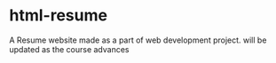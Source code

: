 # html-resume
A Resume website made as a part of web development project.
will be updated as the course advances
